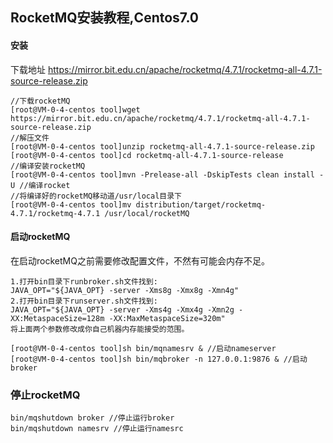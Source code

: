 ## RocketMQ安装教程,Centos7.0

#### 安装

下载地址 https://mirror.bit.edu.cn/apache/rocketmq/4.7.1/rocketmq-all-4.7.1-source-release.zip

```shell
//下载rocketMQ
[root@VM-0-4-centos tool]wget https://mirror.bit.edu.cn/apache/rocketmq/4.7.1/rocketmq-all-4.7.1-source-release.zip 
//解压文件
[root@VM-0-4-centos tool]unzip rocketmq-all-4.7.1-source-release.zip 
[root@VM-0-4-centos tool]cd rocketmq-all-4.7.1-source-release
//编译安装rocketMQ
[root@VM-0-4-centos tool]mvn -Prelease-all -DskipTests clean install -U //编译rocket
//将编译好的rocketMQ移动道/usr/local目录下
[root@VM-0-4-centos tool]mv distribution/target/rocketmq-4.7.1/rocketmq-4.7.1 /usr/local/rocketMQ
```

#### 启动rocketMQ

在启动rocketMQ之前需要修改配置文件，不然有可能会内存不足。

```shell
1.打开bin目录下runbroker.sh文件找到:
JAVA_OPT="${JAVA_OPT} -server -Xms8g -Xmx8g -Xmn4g"
2.打开bin目录下runserver.sh文件找到:
JAVA_OPT="${JAVA_OPT} -server -Xms4g -Xmx4g -Xmn2g -XX:MetaspaceSize=128m -XX:MaxMetaspaceSize=320m"
将上面两个参数修改成你自己机器内存能接受的范围。
```

```shell
[root@VM-0-4-centos tool]sh bin/mqnamesrv & //启动nameserver
[root@VM-0-4-centos tool]sh bin/mqbroker -n 127.0.0.1:9876 & //启动broker
```

### 停止rocketMQ
```shell
bin/mqshutdown broker //停止运行broker
bin/mqshutdown namesrv //停止运行namesrc
```

